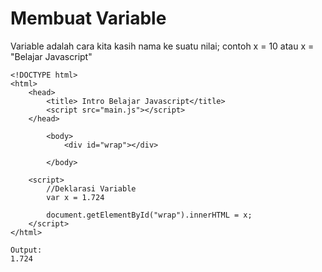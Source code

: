<h1>Membuat Variable</h1>
<p>Variable adalah cara kita kasih nama ke suatu nilai; contoh x = 10 atau x = "Belajar Javascript"</p>

```
<!DOCTYPE html>
<html>
    <head>
        <title> Intro Belajar Javascript</title>
        <script src="main.js"></script>
    </head>

        <body>
            <div id="wrap"></div>

        </body>

    <script>
        //Deklarasi Variable
        var x = 1.724

        document.getElementById("wrap").innerHTML = x;
    </script>
</html>
```

```
Output:
1.724
```
